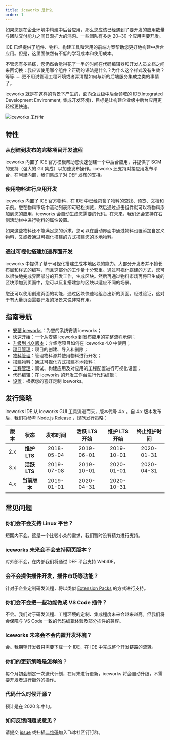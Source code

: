 ```yaml
---
title: iceworks 是什么
order: 1
---
```


如果您是在企业环境中构建中后台应用，那么您应该已经遇到了要开发的应用数量与团队交付能力之间日渐扩大的鸿沟。一些团队有多达 20~30 个应用需要开发。

ICE 已经提供了组件、物料、构建工具和常用的前端方案帮助您更好地构建中后台应用。但是，这里面依然有不低的学习成本和使用成本。

不管您有多熟练，您仍然会觉得花了一半的时间在代码编辑器和开发人员文档之间来回切换：我应该使用哪个组件？正确的语法是什么？为什么这个样式没有生效？等等……更不用说管理工程环境或者弄清楚如何与新的后端服务集成之类的事情了。

iceworks 就是在这样的背景下产生的，面向企业级中后台领域的 IDE(Integrated Development Environment, 集成开发环境)，目标是让构建企业级中后台应用更轻松更快速。

![iceworks 工作台](https://img.alicdn.com/tfs/TB16cfftoT1gK0jSZFrXXcNCXXa-3080-1954.png)

## 特性

### 从创建到发布的完整项目开发流程

iceworks 内置了 ICE 官方模板帮助您快速创建一个中后台应用，并提供了 SCM 的支持（强大的 Git 集成）以加速发布操作。iceworks 还支持对接应用发布平台，在阿里内部，我们集成了对 DEF 发布的支持。

### 使用物料进行应用开发

iceworks 内置了 ICE 官方物料，在 IDE 中已经包含了物料的查找、预览、文档和示例。您在物料市场中滚动列表即可轻松浏览，然后通过点击组件就可以将物料添加到您的应用，iceworks 会自动生成您需要的代码。在未来，我们还会支持在右侧活动栏中进行物料的属性设置。

如果这些物料还不能满足您的诉求，您可以在启动界面中通过物料设置添加自定义物料，又或者通过可视化搭建的方式搭建您的本地物料。

### 通过可视化搭建加速界面开发

iceworks 中提供了基于可视化搭建生成本地区块的能力。大部分开发者并不擅长布局和样式的编写，而且这部分的工作量十分繁重。通过可视化搭建的方式，您可以很快地完成界面部分的开发工作，生成区块。然后再通过物料市场再将已生成的区块添加到页面中，您可以反复搭建您的区块以适应不同的场景。

您还可以使用创建页面的功能，通过区块快速地组合出新的页面。经过验证，这对于有大量页面需要开发的场景来说非常有用。

## 指南导航

- [安装 iceworks](/docs/iceworks/setup)：为您的系统安装 iceworks；
- [快速开始](/docs/iceworks/quick-start)：一个从安装 iceworks 到发布应用的完整流程示例；
- [升级到 4.0 版本](/docs/iceworks/migrate)：介绍老项目如何在 iceworks 4.0 中使用；
- [项目管理](/docs/iceworks/guide/project)：项目的创建、导入和删除；
- [物料管理](/docs/iceworks/guide/material)：管理物料源并使用物料进行开发； 
- [搭建物料](/docs/iceworks/guide/visual)：通过可视化方式搭建本地物料；
- [工程管理](/docs/iceworks/guide/engineering)：调试、构建应用及对应用的工程配置进行可视化设置；
- [代码编辑](/docs/iceworks/guide/editor)：在 iceworks 的开发工作台进行代码编辑；
- [设置](/docs/iceworks/guide/settings)：根据您的喜好定制 iceworks。

## 发行策略

iceworks IDE 从 iceworks GUI 工具演进而来，版本代号 4.x 。自 4.x 版本发布后，我们将参考 [Node.js Release](https://nodejs.org/en/about/releases/) ，规范发行策略：

| 版本  | 状态       | 发布时间    | 活跃 LTS 开始 | 维护 LTS 开始 | 终止维护时间  |
| :--: | :---:      | :---:      | :---:       | :---:     | :---:       |
| 2.x | **维护 LTS** | 2018-05-04 | 2019-06-01 | 2019-10-01 | 2020-01-31  |
| 3.x | **活跃 LTS** | 2019-07-08 | 2019-10-01 | 2020-01-01 | 2020-04-31  |
| 4.x | **当前版本**  | 2019-01-01 | 2020-04-31 | 2020-10-31 |             |

## 常见问题

### 你们会不会支持 Linux 平台？

短期内不会。这是一个比较小众的需求，我们暂时没有精力进行支持。

### iceworks 未来会不会支持网页版本？

对外部不会，在内部我们将通过 DEF 平台支持 WebIDE。

### 会不会提供插件开发，插件市场等功能？

针对于企业定制研发流程，将以类似 [Extension Packs](https://code.visualstudio.com/blogs/2017/03/07/extension-pack-roundup) 的方式进行支持。

### 你们会不会把一些功能做成 VS Code 插件？

不会。我们对于研发流程、工程环境的定制、集成程度未来会越来越高。但我们将会保障与 VS Code 一致的代码编辑体验及部分插件的兼容。

### iceworks 未来会不会内置开发环境？

会。我期望开发者只需要下载一个 IDE，在 IDE 中完成整个开发链路的流转。

### 你们的更新策略是怎样的？

每个月初会制定一次迭代计划，在月末进行更新，iceworks 将会自动升级，不需要开发者进行额外的操作。

### 代码什么时候开源？
   
预计是在 2020 年中旬。

### 如何反馈问题或意见？

请提交 [issue](https://github.com/alibaba/ice/issues/new?labels=iceworks%204.0) 或扫描[二维码](https://ice.alicdn.com/assets/images/qrcode.png)加入飞冰社区钉钉群。
